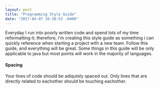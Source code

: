 ```yaml
---
layout: post
title: "Programming Style Guide"
date: "2017-04-07 16:38:53 -0400"
---
```


Everyday I run into poorly written code and spend lots of my time reformatting
it; therefore, i'm creating this style guide as something i can quickly
reference when starting a project with a new team. Follow this guide, and
everything will be great. Some things in this guide will be only applicable to
java but most points will work in the majority of languages. 

#### Spacing

Your lines of code should be adiqutely spaced out. Only lines that are directly
related to eachother should be touching eachother. 


